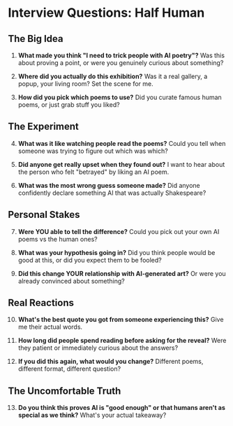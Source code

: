 # Interview Questions: Half Human

## The Big Idea
1. **What made you think "I need to trick people with AI poetry"?** Was this about proving a point, or were you genuinely curious about something?

2. **Where did you actually do this exhibition?** Was it a real gallery, a popup, your living room? Set the scene for me.

3. **How did you pick which poems to use?** Did you curate famous human poems, or just grab stuff you liked?

## The Experiment
4. **What was it like watching people read the poems?** Could you tell when someone was trying to figure out which was which?

5. **Did anyone get really upset when they found out?** I want to hear about the person who felt "betrayed" by liking an AI poem.

6. **What was the most wrong guess someone made?** Did anyone confidently declare something AI that was actually Shakespeare?

## Personal Stakes
7. **Were YOU able to tell the difference?** Could you pick out your own AI poems vs the human ones?

8. **What was your hypothesis going in?** Did you think people would be good at this, or did you expect them to be fooled?

9. **Did this change YOUR relationship with AI-generated art?** Or were you already convinced about something?

## Real Reactions
10. **What's the best quote you got from someone experiencing this?** Give me their actual words.

11. **How long did people spend reading before asking for the reveal?** Were they patient or immediately curious about the answers?

12. **If you did this again, what would you change?** Different poems, different format, different question?

## The Uncomfortable Truth
13. **Do you think this proves AI is "good enough" or that humans aren't as special as we think?** What's your actual takeaway?